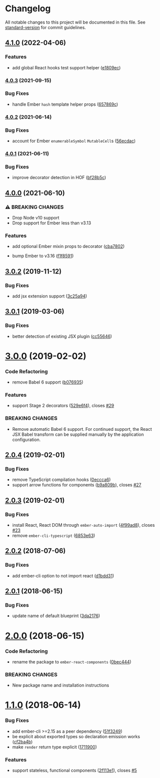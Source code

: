 # Changelog

All notable changes to this project will be documented in this file. See [standard-version](https://github.com/conventional-changelog/standard-version) for commit guidelines.

## [4.1.0](https://github.com/rewardops/ember-react-components/compare/v4.0.2...v4.1.0) (2022-04-06)


### Features

* add global React hooks test support helper ([e1809ec](https://github.com/rewardops/ember-react-components/commit/e1809eca7f8515806ab3085e8d7b94f0911a42bd))

### [4.0.3](https://github.com/rewardops/ember-react-components/compare/v4.0.2...v4.0.3) (2021-09-15)


### Bug Fixes

* handle Ember `hash` template helper props ([657869c](https://github.com/rewardops/ember-react-components/commit/657869c0bffd9cd996be41571b5c294d48412e1a))

### [4.0.2](https://github.com/rewardops/ember-react-components/compare/v4.0.1...v4.0.2) (2021-06-14)


### Bug Fixes

* account for Ember `enumerableSymbol` `MutableCell`s ([56ecdac](https://github.com/rewardops/ember-react-components/commit/56ecdac2d673defff7de01fadf70b0bd63494a30))

### [4.0.1](https://github.com/rewardops/ember-react-components/compare/v4.0.0...v4.0.1) (2021-06-11)


### Bug Fixes

* improve decorator detection in HOF ([bf28b5c](https://github.com/rewardops/ember-react-components/commit/bf28b5c72aa14caf71fa1aaad30c87e848b1ae33))

## [4.0.0](https://github.com/rewardops/ember-react-components/compare/v3.0.2...v4.0.0) (2021-06-10)


### ⚠ BREAKING CHANGES

* Drop Node v10 support
* Drop support for Ember less than v3.13

### Features

* add optional Ember mixin props to decorator ([cba7802](https://github.com/rewardops/ember-react-components/commit/cba780250b19c2f1bcf395289d4bae121d6d8a96))


* bump Ember to v3.16 ([f1f8591](https://github.com/rewardops/ember-react-components/commit/f1f85914f4a9de50b345928103dcfcfb2b5bbcb5))

<a name="3.0.2"></a>
## [3.0.2](https://github.com/alexlafroscia/ember-react-components/compare/v3.0.1...v3.0.2) (2019-11-12)


### Bug Fixes

* add jsx extension support ([3c25a94](https://github.com/alexlafroscia/ember-react-components/commit/3c25a94))



<a name="3.0.1"></a>
## [3.0.1](https://github.com/alexlafroscia/ember-react-components/compare/v3.0.0...v3.0.1) (2019-03-06)


### Bug Fixes

* better detection of existing JSX plugin ([cc55646](https://github.com/alexlafroscia/ember-react-components/commit/cc55646))



<a name="3.0.0"></a>
# [3.0.0](https://github.com/alexlafroscia/ember-react-components/compare/v2.0.4...v3.0.0) (2019-02-02)


### Code Refactoring

* remove Babel 6 support ([b076935](https://github.com/alexlafroscia/ember-react-components/commit/b076935))


### Features

* support Stage 2 decorators ([529e6f4](https://github.com/alexlafroscia/ember-react-components/commit/529e6f4)), closes [#29](https://github.com/alexlafroscia/ember-react-components/issues/29)


### BREAKING CHANGES

* Remove automatic Babel 6 support. For continued support, the React JSX Babel transform can be supplied manually by the application configuration.



<a name="2.0.4"></a>
## [2.0.4](https://github.com/alexlafroscia/ember-react-components/compare/v2.0.3...v2.0.4) (2019-02-01)


### Bug Fixes

* remove TypeScript compilation hooks ([0eccca6](https://github.com/alexlafroscia/ember-react-components/commit/0eccca6))
* support arrow functions for components ([b9a809b](https://github.com/alexlafroscia/ember-react-components/commit/b9a809b)), closes [#27](https://github.com/alexlafroscia/ember-react-components/issues/27)



<a name="2.0.3"></a>
## [2.0.3](https://github.com/alexlafroscia/ember-react-components/compare/v2.0.2...v2.0.3) (2019-02-01)


### Bug Fixes

* install React, React DOM through `ember-auto-import` ([4f99ad8](https://github.com/alexlafroscia/ember-react-components/commit/4f99ad8)), closes [#23](https://github.com/alexlafroscia/ember-react-components/issues/23)
* remove `ember-cli-typescript` ([6853e63](https://github.com/alexlafroscia/ember-react-components/commit/6853e63))



<a name="2.0.2"></a>
## [2.0.2](https://github.com/alexlafroscia/ember-react-components/compare/v2.0.1...v2.0.2) (2018-07-06)


### Bug Fixes

* add ember-cli option to not import react ([d1bdd31](https://github.com/alexlafroscia/ember-react-components/commit/d1bdd31))



<a name="2.0.1"></a>
## [2.0.1](https://github.com/alexlafroscia/ember-react-components/compare/v2.0.0...v2.0.1) (2018-06-15)


### Bug Fixes

* update name of default blueprint ([3da2176](https://github.com/alexlafroscia/ember-react-components/commit/3da2176))



<a name="2.0.0"></a>
# [2.0.0](https://github.com/alexlafroscia/ember-react-components/compare/v1.1.0...v2.0.0) (2018-06-15)


### Code Refactoring

* rename the package to `ember-react-components` ([0bec444](https://github.com/alexlafroscia/ember-react-components/commit/0bec444))


### BREAKING CHANGES

* New package name and installation instructions



<a name="1.1.0"></a>
# [1.1.0](https://github.com/alexlafroscia/ember-cli-react/compare/v1.0.2...v1.1.0) (2018-06-14)


### Bug Fixes

* add ember-cli >=2.15 as a peer dependency ([51f3249](https://github.com/alexlafroscia/ember-cli-react/commit/51f3249))
* be explicit about exported types so declaration emission works ([cf2ba4b](https://github.com/alexlafroscia/ember-cli-react/commit/cf2ba4b))
* make `render` return type explicit ([1711900](https://github.com/alexlafroscia/ember-cli-react/commit/1711900))


### Features

* support stateless, functional components ([2f113e1](https://github.com/alexlafroscia/ember-cli-react/commit/2f113e1)), closes [#5](https://github.com/alexlafroscia/ember-cli-react/issues/5)

